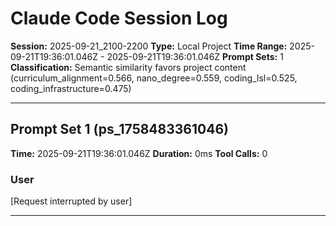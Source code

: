 # Claude Code Session Log

**Session:** 2025-09-21_2100-2200
**Type:** Local Project
**Time Range:** 2025-09-21T19:36:01.046Z - 2025-09-21T19:36:01.046Z
**Prompt Sets:** 1
**Classification:** Semantic similarity favors project content (curriculum_alignment=0.566, nano_degree=0.559, coding_lsl=0.525, coding_infrastructure=0.475)

---

<a name="ps_1758483361046"></a>
## Prompt Set 1 (ps_1758483361046)

**Time:** 2025-09-21T19:36:01.046Z
**Duration:** 0ms
**Tool Calls:** 0

### User

[Request interrupted by user]

---

